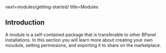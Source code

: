 <args>
next=modules/getting-started/
title=Modules
</args>

## Introduction

A module is a self-contained package that is transferable to other BPanel installations. In this section you will learn more about creating your own moudule, setting permissions, and exporting it to share on the marketplace.
